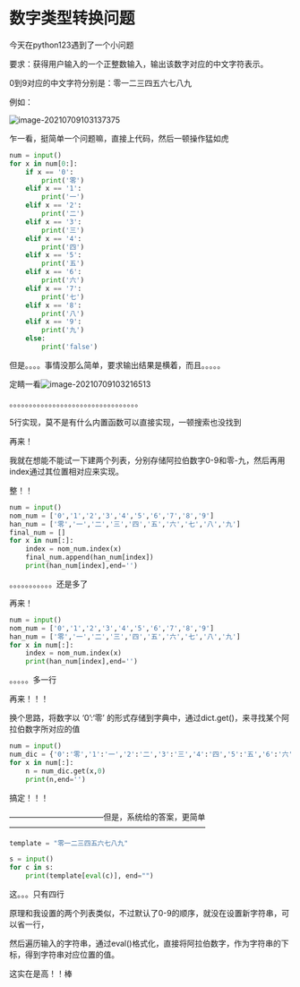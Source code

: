 # 数字类型转换问题

今天在python123遇到了一个小问题

要求：获得用户输入的一个正整数输入，输出该数字对应的中文字符表示。‪‬‪‬‪‬‪‬‪‬‮‬‫‬‭‬‪‬‪‬‪‬‪‬‪‬‮‬‭‬‫‬‪‬‪‬‪‬‪‬‪‬‮‬‪‬‮‬‪‬‪‬‪‬‪‬‪‬‮‬‫‬‮‬‪‬‪‬‪‬‪‬‪‬‮‬‫‬‪‬‪‬‪‬‪‬‪‬‪‬‮‬‫‬‪‬

0到9对应的中文字符分别是：零一二三四五六七八九

例如：

![image-20210709103137375](C:\Users\Alan\Desktop\Python学习文档\Images\image-20210709103137375.png)

乍一看，挺简单一个问题嘛，直接上代码，然后一顿操作猛如虎

```python
num = input()
for x in num[0:]:
    if x == '0':
        print('零')
    elif x == '1':
        print('一')
    elif x == '2':
        print('二')
    elif x == '3':
        print('三')
    elif x == '4':
        print('四')
    elif x == '5':
        print('五')
    elif x == '6':
        print('六')
    elif x == '7':
        print('七')
    elif x == '8':
        print('八')
    elif x == '9':
        print('九')
    else:
        print('false')
```

但是。。。。事情没那么简单，要求输出结果是横着，而且。。。。。

定睛一看![image-20210709103216513](C:\Users\Alan\Desktop\Python学习文档\Images\image-20210709103216513.png)

。。。。。。。。。。。。。。。。。。。。。。。。。。。。。。。。。

5行实现，莫不是有什么内置函数可以直接实现，一顿搜索也没找到

再来！

我就在想能不能试一下建两个列表，分别存储阿拉伯数字0-9和零-九，然后再用index通过其位置相对应来实现。

整！！

```python
num = input()
nom_num = ['0','1','2','3','4','5','6','7','8','9']
han_num = ['零','一','二','三','四','五','六','七','八','九']
final_num = []
for x in num[:]:
    index = nom_num.index(x)
    final_num.append(han_num[index])
    print(han_num[index],end='')
```

。。。。。。。。。。。还是多了

再来！

```python
num = input()
nom_num = ['0','1','2','3','4','5','6','7','8','9']
han_num = ['零','一','二','三','四','五','六','七','八','九']
for x in num[:]:
    index = nom_num.index(x)
    print(han_num[index],end='')
```

。。。。。多一行

再来！！！

换个思路，将数字以 ‘0’:‘零’ 的形式存储到字典中，通过dict.get()，来寻找某个阿拉伯数字所对应的值

```python
num = input()
num_dic = {'0':'零','1':'一','2':'二','3':'三','4':'四','5':'五','6':'六','7':'七','8':'八','9':'九'}
for x in num[:]:
    n = num_dic.get(x,0)
    print(n,end='')
```

搞定！！！



————————————但是，系统给的答案，更简单—————————————————————————

```python
template = "零一二三四五六七八九"

s = input()
for c in s:
    print(template[eval(c)], end="")
```

这。。。只有四行

原理和我设置的两个列表类似，不过默认了0-9的顺序，就没在设置新字符串，可以省一行，

然后遍历输入的字符串，通过eval()格式化，直接将阿拉伯数字，作为字符串的下标，得到字符串对应位置的值。

这实在是高！！棒